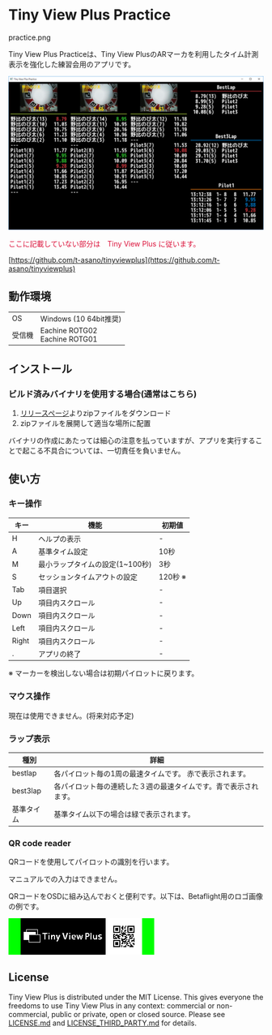 # Tiny View Plus Practice

practice.png

Tiny View Plus Practiceは、Tiny View PlusのARマーカを利用したタイム計測表示を強化した練習会用のアプリです。

![tinyviewpluspractice](docs/practice.png)

<font color="crimson">ここに記載していない部分は　Tiny View Plus に従います。</font>

[https://github.com/t-asano/tinyviewplus](https://github.com/t-asano/tinyviewplus)


## 動作環境

<table>
<tr>
<td>OS</td><td>Windows (10 64bit推奨)</td>
</tr>
<tr>
<td>受信機</td><td>Eachine ROTG02<br/>Eachine ROTG01</td>
</tr>
</table>


## インストール

### ビルド済みバイナリを使用する場合(通常はこちら)

1. [リリースページ](https://github.com/chibaron/tinyviewpluspractice/releases)よりzipファイルをダウンロード
2. zipファイルを展開して適当な場所に配置

バイナリの作成にあたっては細心の注意を払っていますが、アプリを実行することで起こる不具合については、一切責任を負いません。


## 使い方

### キー操作

| キー | 機能 | 初期値 |
|---|---|---|
| H | ヘルプの表示 | - |
| A | 基準タイム設定 | 10秒 |
| M | 最小ラップタイムの設定(1~100秒) | 3秒 |
| S | セッションタイムアウトの設定 | 120秒 ※|
| Tab | 項目選択 | - |
| Up | 項目内スクロール | - |
| Down | 項目内スクロール| - |
| Left | 項目内スクロール | - |
| Right| 項目内スクロール | - |
| . | アプリの終了 | - |

※ マーカーを検出しない場合は初期パイロットに戻ります。


### マウス操作

現在は使用できません。(将来対応予定)

### ラップ表示

| 種別　| 詳細 |
|---|---|
| bestlap | 各パイロット毎の1周の最速タイムです。 赤で表示されます。|
| best3lap | 各パイロット毎の連続した３週の最速タイムです。青で表示されます。|
| 基準タイム | 基準タイム以下の場合は緑で表示されます。|


### QR code reader

QRコードを使用してパイロットの識別を行います。

マニュアルでの入力はできません。

QRコードをOSDに組み込んでおくと便利です。以下は、Betaflight用のロゴ画像の例です。

![docs/qr_betaflight.png](docs/qr_betaflight.png)



## License

Tiny View Plus is distributed under the MIT License. This gives everyone the freedoms to use Tiny View Plus in any context: commercial or non-commercial, public or private, open or closed source. Please see [LICENSE.md](LICENSE.md) and [LICENSE\_THIRD\_PARTY.md](LICENSE_THIRD_PARTY.md) for details.